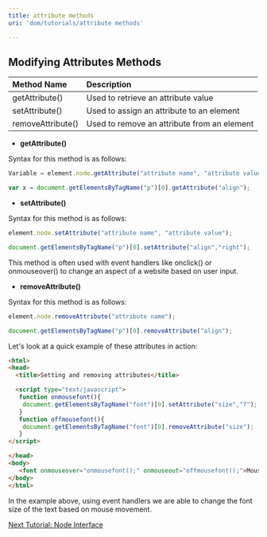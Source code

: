 ```yaml
---
title: attribute methods
uri: 'dom/tutorials/attribute methods'

---
```

## <span>Modifying Attributes Methods</span>

|Method Name|Description|
|:----------|:----------|
|getAttribute()|Used to retrieve an attribute value|
|setAttribute()|Used to assign an attribute to an element|
|removeAttribute()|Used to remove an attribute from an element|

-   **getAttribute()**

Syntax for this method is as follows:

``` js
Variable = element.node.getAttribute("attribute name", "attribute value");
```

``` js
var x = document.getElementsByTagName("p")[0].getAttribute("align");
```

-   **setAttribute()**

Syntax for this method is as follows:

``` js
element.node.setAttribute("attribute name", "attribute value");
```

``` js
document.getElementsByTagName("p")[0].setAttribute("align","right");
```

 This method is often used with event handlers like onclick() or onmouseover() to change an aspect of a website based on user input.

-   **removeAttribute()**

Syntax for this method is as follows:

``` js
element.node.removeAttribute("attribute name");
```

``` js
document.getElementsByTagName("p")[0].removeAttribute("align");
```

 Let's look at a quick example of these attributes in action:

``` html
<html>
<head>
  <title>Setting and removing attributes</title>

  <script type="text/javascript">
   function onmousefont(){
    document.getElementsByTagName("font")[0].setAttribute("size","7");
   }
   function offmousefont(){
    document.getElementsByTagName("font")[0].removeAttribute("size");
   }
</script>

</head>
<body>
   <font onmouseover="onmousefont();" onmouseout="offmousefont();">Mouse over me! </font>
</body>
</html>
```

 In the example above, using event handlers we are able to change the font size of the text based on mouse movement.

[Next Tutorial: Node Interface](/dom/tutorials/node_interface)